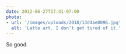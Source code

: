 ```yaml
---
date: 2012-06-27T17:41-07:00
photo:
- url: '/images/uploads/2018/13d4ae8096.jpg'
  alt: 'Latte art. I don’t get tired of it.'
---
```

So good.
